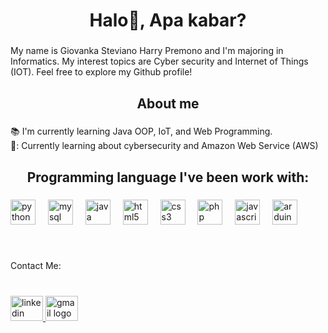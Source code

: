 <h1 align="center">Halo👋,  Apa kabar?</h1>

###

<p align="left">My name is Giovanka Steviano Harry Premono and I'm majoring in Informatics. My interest topics are Cyber security and Internet of Things (IOT). Feel free to explore my Github profile!</p>

###

<h2 align="center">About me</h2>

###

<p align="left">📚 I'm currently learning Java OOP, IoT, and Web Programming.<br>🎲: Currently learning about cybersecurity and Amazon Web Service (AWS)</p>

###

<h2 align="center">Programming language I've been work with:</h2>

###

<div align="left">
  <img src="https://skillicons.dev/icons?i=py" height="40" alt="python logo"  />
  <img width="12" />
  <img src="https://cdn.simpleicons.org/mysql/4479A1" height="40" alt="mysql logo"  />
  <img width="12" />
  <img src="https://cdn.jsdelivr.net/gh/devicons/devicon/icons/java/java-original.svg" height="40" alt="java logo"  />
  <img width="12" />
  <img src="https://cdn.simpleicons.org/html5/E34F26" height="40" alt="html5 logo"  />
  <img width="12" />
  <img src="https://cdn.simpleicons.org/css3/1572B6" height="40" alt="css3 logo"  />
  <img width="12" />
  <img src="https://skillicons.dev/icons?i=php" height="40" alt="php logo"  />
  <img width="12" />
  <img src="https://cdn.simpleicons.org/javascript/F7DF1E" height="40" alt="javascript logo"  />
  <img width="12" />
  <img src="https://cdn.simpleicons.org/arduino/00979D" height="40" alt="arduino logo"  />
</div>

###

<br clear="both">

<p align="left">Contact Me:</p>

###

<br clear="both">

<div align="left"> 
  <a href="https://www.linkedin.com/in/giovanka-steviano-h-7ab588227/"> <img src="https://raw.githubusercontent.com/maurodesouza/profile-readme-generator/master/src/assets/icons/social/linkedin/default.svg" width="52" height="40" alt="linkedin logo"  /> </a>
  <a href="mailto:steve27041892@gmail.com"><img src="https://raw.githubusercontent.com/maurodesouza/profile-readme-generator/master/src/assets/icons/social/gmail/default.svg" width="52" height="40" alt="gmail logo"  /></a>
</div>

###
